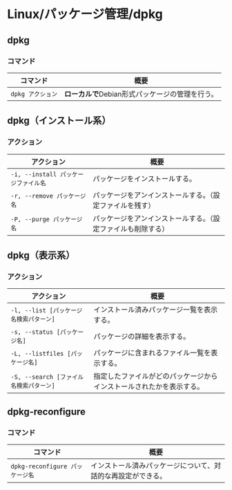 # Linux/パッケージ管理/dpkg

## dpkg

### コマンド

|コマンド|概要|
|---|---|
|`dpkg アクション`|**ローカルで**Debian形式パッケージの管理を行う。|

## dpkg（インストール系）

### アクション

| アクション                           | 概要                                                         |
| ------------------------------------ | ------------------------------------------------------------ |
| `-i, --install パッケージファイル名` | パッケージをインストールする。                               |
| `-r, --remove パッケージ名`          | パッケージをアンインストールする。（設定ファイルを残す）     |
| `-P, --purge パッケージ名`           | パッケージをアンインストールする。（設定ファイルも削除する） |

## dpkg（表示系）

### アクション

| アクション                              | 概要                                                         |
| --------------------------------------- | ------------------------------------------------------------ |
| `-l, --list [パッケージ名検索パターン]` | インストール済みパッケージ一覧を表示する。                   |
| `-s, --status [パッケージ名]`           | パッケージの詳細を表示する。                                 |
| `-L, --listfiles [パッケージ名]`        | パッケージに含まれるファイル一覧を表示する。                 |
| `-S, --search [ファイル名検索パターン]` | 指定したファイルがどのパッケージからインストールされたかを表示する。 |

## dpkg-reconfigure

### コマンド

|コマンド|概要|
|---|---|
|`dpkg-reconfigure パッケージ名`|インストール済みパッケージについて、対話的な再設定ができる。|
